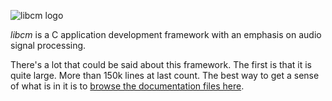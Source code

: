 ![libcm logo](https://currawongproject.org/static/images/cm.png)

_libcm_ is a C application development framework with an emphasis on audio signal processing.

There's a lot that could be said about this framework.  The first is that it is quite large.
More than 150k lines at last count. The best way to get a sense of what is in it
is to [browse the documentation files here](https://currawongproject.org/static/doc/libcm/libcm.html).



